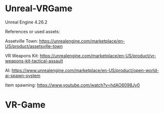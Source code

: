 # Unreal-VRGame

Unreal Engine 4.26.2

References or used assets: 

Assetville Town: https://unrealengine.com/marketplace/en-US/product/assetsville-town

VR Weapons Kit: https://unrealengine.com/marketplace/en-US/product/vr-weapons-kit-tactical-assault

AI: https://www.unrealengine.com/marketplace/en-US/product/open-world-ai-spawn-system

Item spawning: https://www.youtube.com/watch?v=hdAO6098Jy0
# VR-Game
